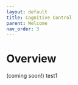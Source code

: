 ```yaml
---
layout: default
title: Cognitive Control
parent: Welcome
nav_order: 3
---
```


# Overview
(coming soon!)
test1
